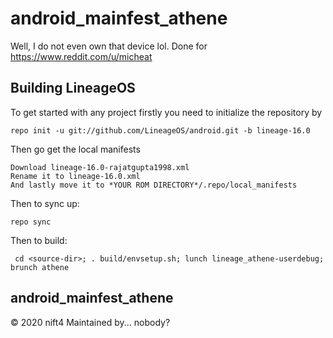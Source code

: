 # android_mainfest_athene
Well, I do not even own that device lol. Done for https://www.reddit.com/u/micheat
## Building LineageOS
To get started with any project firstly you need to initialize the repository by

    repo init -u git://github.com/LineageOS/android.git -b lineage-16.0

Then go get the local manifests

    Download lineage-16.0-rajatgupta1998.xml
    Rename it to lineage-16.0.xml
    And lastly move it to *YOUR ROM DIRECTORY*/.repo/local_manifests

Then to sync up:

    repo sync

Then to build:

     cd <source-dir>; . build/envsetup.sh; lunch lineage_athene-userdebug; brunch athene

## android_mainfest_athene
© 2020 nift4
Maintained by... nobody?
